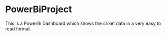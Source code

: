 # PowerBiProject
This is a PowerBi Dashboard which shows the criket data in a very easy to read format.
